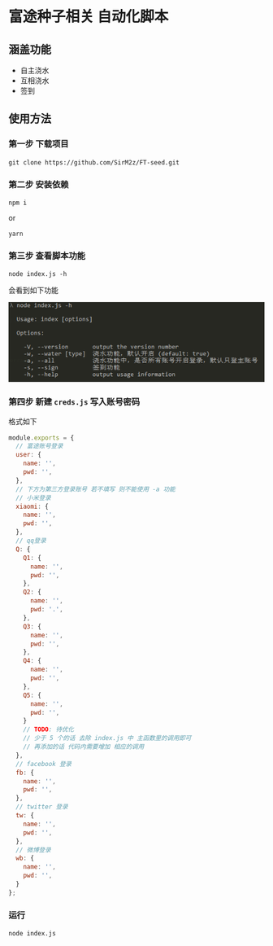 # 富途种子相关 自动化脚本

## 涵盖功能

- 自主浇水
- 互相浇水
- 签到

## 使用方法

### 第一步 下载项目

```shell
git clone https://github.com/SirM2z/FT-seed.git
```

### 第二步 安装依赖

```shell
npm i
```

or

```shell
yarn
```

### 第三步 查看脚本功能

```shell
node index.js -h
```

会看到如下功能

![功能介绍](https://raw.githubusercontent.com/SirM2z/assets/master/image/seedhelp.png)

### 第四步 新建 `creds.js` 写入账号密码

格式如下
```js
module.exports = {
  // 富途账号登录
  user: {
    name: '',
    pwd: '',
  },
  // 下方为第三方登录账号 若不填写 则不能使用 -a 功能
  // 小米登录
  xiaomi: {
    name: '',
    pwd: '',
  },
  // qq登录
  Q: {
    Q1: {
      name: '',
      pwd: '',
    },
    Q2: {
      name: '',
      pwd: '.',
    },
    Q3: {
      name: '',
      pwd: '',
    },
    Q4: {
      name: '',
      pwd: '',
    },
    Q5: {
      name: '',
      pwd: '',
    }
    // TODO: 待优化
    // 少于 5 个的话 去除 index.js 中 主函数里的调用即可
    // 再添加的话 代码内需要增加 相应的调用
  },
  // facebook 登录
  fb: {
    name: '',
    pwd: '',
  },
  // twitter 登录
  tw: {
    name: '',
    pwd: '',
  },
  // 微博登录
  wb: {
    name: '',
    pwd: '',
  }
};
```

### 运行

```shell
node index.js
```